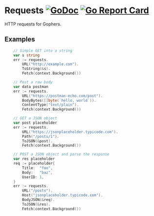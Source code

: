 # Requests [![GoDoc](https://godoc.org/github.com/carlmjohnson/requests?status.svg)](https://godoc.org/github.com/carlmjohnson/requests) [![Go Report Card](https://goreportcard.com/badge/github.com/carlmjohnson/requests)](https://goreportcard.com/report/github.com/carlmjohnson/requests)

HTTP requests for Gophers.

## Examples
```go
	// Simple GET into a string
	var s string
	err := requests.
		URL("http://example.com").
		ToString(&s).
		Fetch(context.Background())
```
```go
	// Post a raw body
	var data postman
	err := requests.
		URL("https://postman-echo.com/post").
		BodyBytes([]byte(`hello, world`)).
		ContentType("text/plain").
		Fetch(context.Background())
```
```go
	// GET a JSON object
	var post placeholder
	err := requests.
		URL("https://jsonplaceholder.typicode.com").
		Path("/posts/1").
		ToJSON(&post).
		Fetch(context.Background())
```
```go
	// POST a JSON object and parse the response
	var res placeholder
	req := placeholder{
		Title:  "foo",
		Body:   "baz",
		UserID: 1,
	}
	err := requests.
		URL("/posts").
		Host("jsonplaceholder.typicode.com").
		BodyJSON(&req).
		ToJSON(&res).
		Fetch(context.Background())
```

